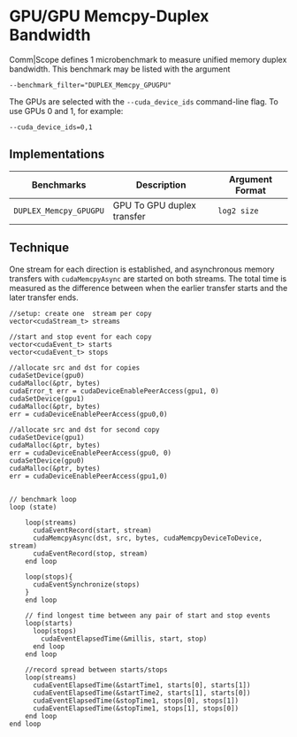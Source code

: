 # GPU/GPU Memcpy-Duplex Bandwidth

Comm|Scope defines 1 microbenchmark to measure unified memory duplex bandwidth.
This benchmark may be listed with the argument
    
    --benchmark_filter="DUPLEX_Memcpy_GPUGPU"

The GPUs are selected with the `--cuda_device_ids` command-line flag.
To use GPUs 0 and 1, for example:

    --cuda_device_ids=0,1

## Implementations

|Benchmarks|Description|Argument Format|
|-|-|-|
| `DUPLEX_Memcpy_GPUGPU` | GPU To GPU duplex transfer | `log2 size` |

## Technique

One stream for each direction is established, and asynchronous memory transfers with `cudaMemcpyAsync` are started on both streams.
The total time is measured as the difference between when the earlier transfer starts and the later transfer ends.

```
//setup: create one  stream per copy
vector<cudaStream_t> streams

//start and stop event for each copy
vector<cudaEvent_t> starts
vector<cudaEvent_t> stops

//allocate src and dst for copies
cudaSetDevice(gpu0)
cudaMalloc(&ptr, bytes)
cudaError_t err = cudaDeviceEnablePeerAccess(gpu1, 0)
cudaSetDevice(gpu1)
cudaMalloc(&ptr, bytes)
err = cudaDeviceEnablePeerAccess(gpu0,0)

//allocate src and dst for second copy
cudaSetDevice(gpu1)
cudaMalloc(&ptr, bytes)
err = cudaDeviceEnablePeerAccess(gpu0, 0)
cudaSetDevice(gpu0)
cudaMalloc(&ptr, bytes)
err = cudaDeviceEnablePeerAccess(gpu1,0)


// benchmark loop
loop (state)

    loop(streams)
      cudaEventRecord(start, stream)
      cudaMemcpyAsync(dst, src, bytes, cudaMemcpyDeviceToDevice, stream)
      cudaEventRecord(stop, stream)
    end loop

    loop(stops){
      cudaEventSynchronize(stops)
    }
    end loop

    // find longest time between any pair of start and stop events
    loop(starts)
      loop(stops)
        cudaEventElapsedTime(&millis, start, stop)
      end loop
    end loop

    //record spread between starts/stops
    loop(streams)
      cudaEventElapsedTime(&startTime1, starts[0], starts[1])
      cudaEventElapsedTime(&startTime2, starts[1], starts[0])
      cudaEventElapsedTime(&stopTime1, stops[0], stops[1])
      cudaEventElapsedTime(&stopTime1, stops[1], stops[0])
    end loop
end loop
```
